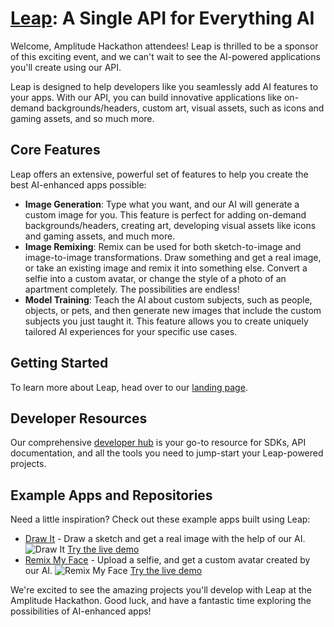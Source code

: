 # [Leap](http://tryleap.ai/): A Single API for Everything AI

Welcome, Amplitude Hackathon attendees! Leap is thrilled to be a sponsor of this exciting event, and we can't wait to see the AI-powered applications you'll create using our API.

Leap is designed to help developers like you seamlessly add AI features to your apps. With our API, you can build innovative applications like on-demand backgrounds/headers, custom art, visual assets, such as icons and gaming assets, and so much more.

## Core Features

Leap offers an extensive, powerful set of features to help you create the best AI-enhanced apps possible:

- **Image Generation**: Type what you want, and our AI will generate a custom image for you. This feature is perfect for adding on-demand backgrounds/headers, creating art, developing visual assets like icons and gaming assets, and much more.
- **Image Remixing**: Remix can be used for both sketch-to-image and image-to-image transformations. Draw something and get a real image, or take an existing image and remix it into something else. Convert a selfie into a custom avatar, or change the style of a photo of an apartment completely. The possibilities are endless!
- **Model Training**: Teach the AI about custom subjects, such as people, objects, or pets, and then generate new images that include the custom subjects you just taught it. This feature allows you to create uniquely tailored AI experiences for your specific use cases.

## Getting Started

To learn more about Leap, head over to our [landing page](http://tryleap.ai/).

## Developer Resources

Our comprehensive [developer hub](https://www.tryleap.ai/developers) is your go-to resource for SDKs, API documentation, and all the tools you need to jump-start your Leap-powered projects.

## Example Apps and Repositories

Need a little inspiration? Check out these example apps built using Leap:

- [Draw It](https://github.com/leap-api/draw-it) - Draw a sketch and get a real image with the help of our AI. ![Draw It](https://camo.githubusercontent.com/3410a264588387534d554a364cc4978d06fb209fee1de6a3f05f2f3975a6f3b3/68747470733a2f2f7777772e6472617769742e6172742f64656d6f2d73637265656e73686f742e6a7067) [Try the live demo](https://drawit.art/)
- [Remix My Face](https://github.com/leap-api/remix-my-face) - Upload a selfie, and get a custom avatar created by our AI. ![Remix My Face](https://camo.githubusercontent.com/b61431bf465d9362825d624ce97ea16f21e8a1887a846d00913c617edd7e7e07/68747470733a2f2f7777772e72656d69786d79666163652e636f6d2f64656d6f2d73637265656e73686f742e6a7067) [Try the live demo](https://www.remixmyface.com/)

We're excited to see the amazing projects you'll develop with Leap at the Amplitude Hackathon. Good luck, and have a fantastic time exploring the possibilities of AI-enhanced apps!
